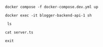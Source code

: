 ```shell
docker compose -f docker-compose.dev.yml up
```

```shell
docker exec -it blogger-backend-api-1 sh
```

```shell
 ls
```

```shell
cat server.ts
```

```shell
exit
```

```shell

```
